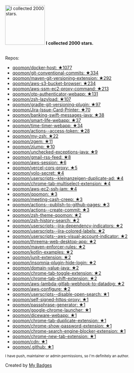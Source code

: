 <img src="https://my-badges.github.io/my-badges/stars-2000.png" alt="I collected 2000 stars." title="I collected 2000 stars." width="128">
<strong>I collected 2000 stars.</strong>
<br><br>

Repos:

* <a href="https://github.com/qoomon/docker-host">qoomon/docker-host: ★1077</a>
* <a href="https://github.com/qoomon/git-conventional-commits">qoomon/git-conventional-commits: ★334</a>
* <a href="https://github.com/qoomon/maven-git-versioning-extension">qoomon/maven-git-versioning-extension: ★292</a>
* <a href="https://github.com/qoomon/aws-s3-bucket-browser">qoomon/aws-s3-bucket-browser: ★234</a>
* <a href="https://github.com/qoomon/aws-ssm-ec2-proxy-command">qoomon/aws-ssm-ec2-proxy-command: ★213</a>
* <a href="https://github.com/qoomon/otp-authenticator-webapp">qoomon/otp-authenticator-webapp: ★131</a>
* <a href="https://github.com/qoomon/zsh-lazyload">qoomon/zsh-lazyload: ★107</a>
* <a href="https://github.com/qoomon/gradle-git-versioning-plugin">qoomon/gradle-git-versioning-plugin: ★97</a>
* <a href="https://github.com/qoomon/Jira-Issue-Card-Printer">qoomon/Jira-Issue-Card-Printer: ★70</a>
* <a href="https://github.com/qoomon/banking-swift-messages-java">qoomon/banking-swift-messages-java: ★38</a>
* <a href="https://github.com/qoomon/smart-life-webapp">qoomon/smart-life-webapp: ★37</a>
* <a href="https://github.com/qoomon/time-timer-webapp">qoomon/time-timer-webapp: ★34</a>
* <a href="https://github.com/qoomon/actions--access-token">qoomon/actions--access-token: ★28</a>
* <a href="https://github.com/qoomon/my-zsh">qoomon/my-zsh: ★22</a>
* <a href="https://github.com/qoomon/zgem">qoomon/zgem: ★11</a>
* <a href="https://github.com/qoomon/zjump">qoomon/zjump: ★10</a>
* <a href="https://github.com/qoomon/unchecked-exceptions-java">qoomon/unchecked-exceptions-java: ★9</a>
* <a href="https://github.com/qoomon/gmail-rss-feed">qoomon/gmail-rss-feed: ★8</a>
* <a href="https://github.com/qoomon/aws-session">qoomon/aws-session: ★6</a>
* <a href="https://github.com/qoomon/vercel-cors-proxy">qoomon/vercel-cors-proxy: ★5</a>
* <a href="https://github.com/qoomon/yolo-secret">qoomon/yolo-secret: ★4</a>
* <a href="https://github.com/qoomon/userscripts--kleinanzeigen-duplicate-ad">qoomon/userscripts--kleinanzeigen-duplicate-ad: ★4</a>
* <a href="https://github.com/qoomon/chrome-tab-multiselect-extension">qoomon/chrome-tab-multiselect-extension: ★4</a>
* <a href="https://github.com/qoomon/aws-ec2-ssh-iam">qoomon/aws-ec2-ssh-iam: ★4</a>
* <a href="https://github.com/qoomon/qoomon">qoomon/qoomon: ★3</a>
* <a href="https://github.com/qoomon/meeting-cash-creep">qoomon/meeting-cash-creep: ★3</a>
* <a href="https://github.com/qoomon/actions--publish-to-github-pages">qoomon/actions--publish-to-github-pages: ★3</a>
* <a href="https://github.com/qoomon/actions--create-commit">qoomon/actions--create-commit: ★3</a>
* <a href="https://github.com/qoomon/zsh-theme-qoomon">qoomon/zsh-theme-qoomon: ★2</a>
* <a href="https://github.com/qoomon/zsh-history-search">qoomon/zsh-history-search: ★2</a>
* <a href="https://github.com/qoomon/userscripts--jira-dependency-indicators">qoomon/userscripts--jira-dependency-indicators: ★2</a>
* <a href="https://github.com/qoomon/userscripts--jira-colored-labels">qoomon/userscripts--jira-colored-labels: ★2</a>
* <a href="https://github.com/qoomon/userscripts--aws-visual-account-indicator">qoomon/userscripts--aws-visual-account-indicator: ★2</a>
* <a href="https://github.com/qoomon/threema-web-desktop-app">qoomon/threema-web-desktop-app: ★2</a>
* <a href="https://github.com/qoomon/maven-enforcer-rules">qoomon/maven-enforcer-rules: ★2</a>
* <a href="https://github.com/qoomon/kotlin-examples">qoomon/kotlin-examples: ★2</a>
* <a href="https://github.com/qoomon/junit-extension">qoomon/junit-extension: ★2</a>
* <a href="https://github.com/qoomon/insomnia-plugin-hide-login">qoomon/insomnia-plugin-hide-login: ★2</a>
* <a href="https://github.com/qoomon/domain-value-java">qoomon/domain-value-java: ★2</a>
* <a href="https://github.com/qoomon/chrome-tab-toggle-extension">qoomon/chrome-tab-toggle-extension: ★2</a>
* <a href="https://github.com/qoomon/chrome-tab-shift-extension">qoomon/chrome-tab-shift-extension: ★2</a>
* <a href="https://github.com/qoomon/aws-lambda-gitlab-webhook-to-datadog">qoomon/aws-lambda-gitlab-webhook-to-datadog: ★2</a>
* <a href="https://github.com/qoomon/aws-configure">qoomon/aws-configure: ★2</a>
* <a href="https://github.com/qoomon/userscripts--disable-open-search">qoomon/userscripts--disable-open-search: ★1</a>
* <a href="https://github.com/qoomon/self-signed-https-proxy">qoomon/self-signed-https-proxy: ★1</a>
* <a href="https://github.com/qoomon/passphrase-generator">qoomon/passphrase-generator: ★1</a>
* <a href="https://github.com/qoomon/google-chrome-launcher">qoomon/google-chrome-launcher: ★1</a>
* <a href="https://github.com/qoomon/diceware-webapp">qoomon/diceware-webapp: ★1</a>
* <a href="https://github.com/qoomon/chrome-tab-duplicate-extension">qoomon/chrome-tab-duplicate-extension: ★1</a>
* <a href="https://github.com/qoomon/chrome-show-password-extension">qoomon/chrome-show-password-extension: ★1</a>
* <a href="https://github.com/qoomon/chrome-search-engine-blocker-extension">qoomon/chrome-search-engine-blocker-extension: ★1</a>
* <a href="https://github.com/qoomon/chrome-new-tab-extension">qoomon/chrome-new-tab-extension: ★1</a>
* <a href="https://github.com/qoomon/cdn">qoomon/cdn: ★1</a>
* <a href="https://github.com/qoomon/.github">qoomon/.github: ★1</a>

<sup>I have push, maintainer or admin permissions, so I'm definitely an author.<sup>



Created by <a href="https://github.com/my-badges/my-badges">My Badges</a>